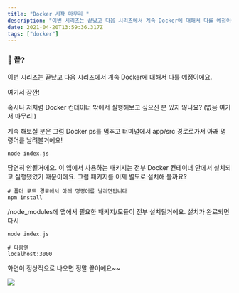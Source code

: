 ```yaml
---
title: "Docker 시작 마무리 "
description: "이번 시리즈는 끝났고 다음 시리즈에서 계속 Docker에 대해서 다룰 예정이에요.여기서 잠깐!혹시나 저처럼 Docker 컨테이너 밖에서 실행해보고 싶으신 분 있지 않나요? (없음 여기서 마무리!)계속 해보실 분은 그럼 Docker ps를 멈추고 터미널에서 app/src"
date: 2021-04-20T13:59:36.317Z
tags: ["docker"]
---
```

### 🤗 끝?
이번 시리즈는 끝났고 다음 시리즈에서 계속 Docker에 대해서 다룰 예정이에요.

여기서 잠깐!

혹시나 저처럼 Docker 컨테이너 밖에서 실행해보고 싶으신 분 있지 않나요? (없음 여기서 마무리!)

계속 해보실 분은 그럼 Docker ps를 멈추고 터미널에서 app/src 경로로가서 아래 명령어를 날려볼거에요!
```
node index.js
```
당연히 안될거에요. 이 앱에서 사용하는 패키지는 전부 Docker 컨테이너 안에서 설치되고 실행됐었기 때문이에요. 그럼 패키지를 이제 별도로 설치해 볼까요?
```
# 폴더 로트 경로에서 아래 명령어를 날리면됩니다
npm install
```
/node_modules에 앱에서 필요한 패키지/모듈이 전부 설치될거에요.
설치가 완료되면 다시
```
node index.js

# 다음엔
localhost:3000
```
 화면이 정상적으로 나오면 정말 끝이에요~~
 
 ![](/images/e74abd34-f457-441a-95ad-c18c32efa9eb-image.png)
 
